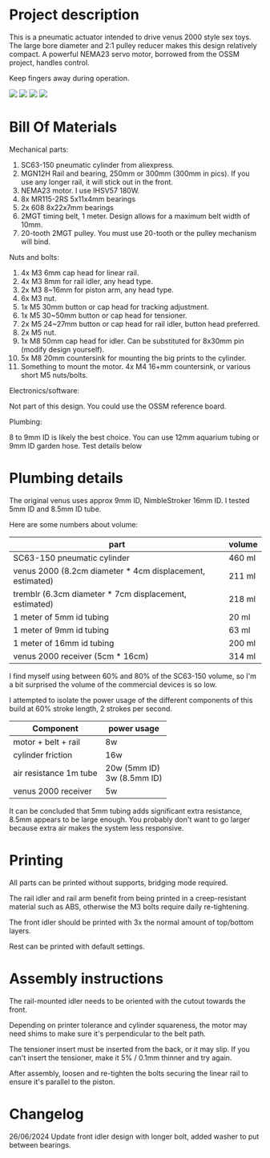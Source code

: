 
# Project description

This is a pneumatic actuator intended to drive venus 2000 style sex toys. 
The large bore diameter and 2:1 pulley reducer makes this design relatively compact. 
A powerful NEMA23 servo motor, borrowed from the OSSM project, handles control.

Keep fingers away during operation.


![](images/overview.jpg)
![](images/top.jpg)
![](images/belt-view.jpg)
![](images/belt-closeup.jpg)

# Bill Of Materials

Mechanical parts:

1. SC63-150 pneumatic cylinder from aliexpress.
2. MGN12H Rail and bearing, 250mm or 300mm (300mm in pics). If you use any longer rail, it will stick out in the front.
3. NEMA23 motor. I use IHSV57 180W.
4. 8x MR115-2RS 5x11x4mm bearings
5. 2x 608 8x22x7mm bearings
6. 2MGT timing belt, 1 meter. Design allows for a maximum belt width of 10mm.
7. 20-tooth 2MGT pulley. You must use 20-tooth or the pulley mechanism will bind.

Nuts and bolts:

1. 4x M3 6mm cap head for linear rail.
2. 4x M3 8mm for rail idler, any head type. 
3. 2x M3 8~16mm for piston arm, any head type.
4. 6x M3 nut.
5. 1x M5 30mm button or cap head for tracking adjustment.
6. 1x M5 30~50mm button or cap head for tensioner.
7. 2x M5 24~27mm button or cap head for rail idler, button head preferred.
8. 2x M5 nut.
9. 1x M8 50mm cap head for idler. Can be substituted for 8x30mm pin (modify design yourself).
10. 5x M8 20mm countersink for mounting the big prints to the cylinder.
11. Something to mount the motor. 4x M4 16+mm countersink, or various short M5 nuts/bolts.

Electronics/software:

Not part of this design. You could use the OSSM reference board.

Plumbing:

8 to 9mm ID is likely the best choice.
You can use 12mm aquarium tubing or 9mm ID garden hose. Test details below


# Plumbing details

The original venus uses approx 9mm ID, NimbleStroker 16mm ID. I tested 5mm ID and 8.5mm ID tube.

Here are some numbers about volume:

| part                                                      | volume |
|-----------------------------------------------------------|--------|
| SC63-150 pneumatic cylinder                               | 460 ml |
| venus 2000 (8.2cm diameter * 4cm displacement, estimated) | 211 ml |
| tremblr (6.3cm diameter * 7cm displacement, estimated)    | 218 ml |
| 1 meter of 5mm id tubing                                  | 20 ml  |
| 1 meter of 9mm id tubing                                  | 63 ml  |
| 1 meter of 16mm id tubing                                 | 200 ml |
| venus 2000 receiver (5cm * 16cm)                          | 314 ml |

I find myself using between 60% and 80% of the SC63-150 volume, so I'm a bit surprised the 
volume of the commercial devices is so low.

I attempted to isolate the power usage of the different components of this build at 60% stroke length, 2 strokes per second.

| Component              | power usage                     |
|------------------------|---------------------------------|
| motor + belt + rail    | 8w                              |
| cylinder friction      | 16w                             |
| air resistance 1m tube | 20w (5mm ID) <br> 3w (8.5mm ID) |
| venus 2000 receiver    | 5w                              |

It can be concluded that 5mm tubing adds significant extra resistance,
8.5mm appears to be large enough. You probably don't want to go larger because extra air
makes the system less responsive.




# Printing

All parts can be printed without supports, bridging mode required.

The rail idler and rail arm benefit from being printed in a creep-resistant material such as ABS, otherwise the M3 bolts require daily re-tightening.

The front idler should be printed with 3x the normal amount of top/bottom layers.

Rest can be printed with default settings.


# Assembly instructions

The rail-mounted idler needs to be oriented with the cutout towards the front.

Depending on printer tolerance and cylinder squareness, the motor may need shims to make sure it's perpendicular to the belt path.

The tensioner insert must be inserted from the back, or it may slip. If you can't insert the tensioner, make it 5% / 0.1mm thinner and try again.

After assembly, loosen and re-tighten the bolts securing the linear rail to ensure it's parallel to the piston.


# Changelog

26/06/2024 Update front idler design with longer bolt, added washer to put between bearings.
